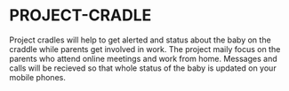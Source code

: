 #                   PROJECT-CRADLE
Project cradles will help to get alerted and status about the baby on the craddle while parents get involved in work.
The project maily focus on the parents who attend online meetings and work from home.
Messages and calls will be recieved so that whole status of the baby is updated on your mobile phones.
